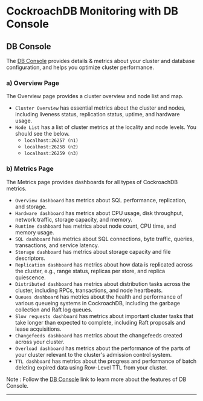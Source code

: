 # CockroachDB Monitoring  with DB Console

## DB Console 

The [DB Console](https://www.cockroachlabs.com/docs/stable/ui-overview.html) provides details & metrics about your cluster and database configuration, and helps you optimize cluster performance.

### a) Overview Page 


The Overview page provides a cluster overview and node list and map.

- `Cluster Overview` has essential metrics about the cluster and nodes, including liveness status, replication status, uptime, and hardware usage.
- `Node List` has a list of cluster metrics at the locality and node levels. You should see the below.
    - `localhost:26257 (n1)`
    - `localhost:26258 (n2)`
    - `localhost:26259 (n3)`

### b) Metrics Page
The Metrics page provides dashboards for all types of CockroachDB metrics.

- `Overview dashboard` has metrics about SQL performance, replication, and storage.
- `Hardware dashboard` has metrics about CPU usage, disk throughput, network traffic, storage capacity, and memory.
- `Runtime dashboard` has metrics about node count, CPU time, and memory usage.
- `SQL dashboard` has metrics about SQL connections, byte traffic, queries, transactions, and service latency.
- `Storage dashboard` has metrics about storage capacity and file descriptors.
- `Replication dashboard` has metrics about how data is replicated across the cluster, e.g., range status, replicas per store, and replica quiescence.
- `Distributed dashboard` has metrics about distribution tasks across the cluster, including RPCs, transactions, and node heartbeats.
- `Queues dashboard` has metrics about the health and performance of various queueing systems in CockroachDB, including the garbage collection and Raft log queues.
- `Slow requests dashboard` has metrics about important cluster tasks that take longer than expected to complete, including Raft proposals and lease acquisitions.
- `Changefeeds dashboard` has metrics about the changefeeds created across your cluster.
- `Overload dashboard` has metrics about the performance of the parts of your cluster relevant to the cluster's admission control system.
- `TTL dashboard` has metrics about the progress and performance of batch deleting expired data using Row-Level TTL from your cluster.

Note :  Follow the [DB Console](https://www.cockroachlabs.com/docs/stable/ui-overview.html) link to learn more about the features of DB Console. 

----




